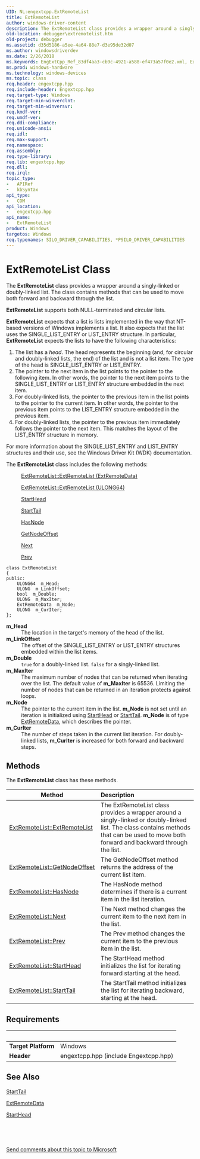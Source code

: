 ```yaml
---
UID: NL:engextcpp.ExtRemoteList
title: ExtRemoteList
author: windows-driver-content
description: The ExtRemoteList class provides a wrapper around a singly-linked or doubly-linked list. The class contains methods that can be used to move both forward and backward through the list.
old-location: debugger\extremotelist.htm
old-project: debugger
ms.assetid: d35d5186-a5ee-4a64-88e7-d3e95de32d07
ms.author: windowsdriverdev
ms.date: 2/26/2018
ms.keywords: EngExtCpp_Ref_83df4aa3-cb9c-4921-a588-ef473a57f0e2.xml, ExtRemoteList, ExtRemoteList class [Windows Debugging], ExtRemoteList class [Windows Debugging], described, debugger.extremotelist, engextcpp/ExtRemoteList
ms.prod: windows-hardware
ms.technology: windows-devices
ms.topic: class
req.header: engextcpp.hpp
req.include-header: Engextcpp.hpp
req.target-type: Windows
req.target-min-winverclnt: 
req.target-min-winversvr: 
req.kmdf-ver: 
req.umdf-ver: 
req.ddi-compliance: 
req.unicode-ansi: 
req.idl: 
req.max-support: 
req.namespace: 
req.assembly: 
req.type-library: 
req.lib: engextcpp.hpp
req.dll: 
req.irql: 
topic_type:
-	APIRef
-	kbSyntax
api_type:
-	COM
api_location:
-	engextcpp.hpp
api_name:
-	ExtRemoteList
product: Windows
targetos: Windows
req.typenames: SILO_DRIVER_CAPABILITIES, *PSILO_DRIVER_CAPABILITIES
---
```


# ExtRemoteList Class
The <b>ExtRemoteList</b> class provides a wrapper around a singly-linked or doubly-linked list.  The class contains methods that can be used to move both forward and backward through the list.

<b>ExtRemoteList</b> supports both NULL-terminated and circular lists.

<b>ExtRemoteList</b> expects that a list is lists implemented in the way that NT-based versions of Windows implements a list.  It also expects that the list uses the SINGLE_LIST_ENTRY or LIST_ENTRY structure.  In particular, <b>ExtRemoteList</b> expects the lists to have the following characteristics:
<ol>
<li>
The list has a <i>head</i>.  The head represents the beginning (and, for circular and doubly-linked lists, the end) of the list and is not a list item.  The type of the head is SINGLE_LIST_ENTRY or LIST_ENTRY.

</li>
<li>
The pointer to the next item in the list points to the pointer to the following item.  In other words, the pointer to the next item points to the SINGLE_LIST_ENTRY or LIST_ENTRY structure embedded in the next item.

</li>
<li>
For doubly-linked lists, the pointer to the previous item in the list points to the pointer to the current item.  In other words, the pointer to the previous item points to the LIST_ENTRY structure embedded in the previous item.

</li>
<li>
For doubly-linked lists, the pointer to the previous item immediately follows the pointer to the next item.  This matches the layout of the LIST_ENTRY structure in memory.

</li>
</ol>For more information about the SINGLE_LIST_ENTRY and LIST_ENTRY structures and their use, see the Windows Driver Kit (WDK) documentation.

The <b>ExtRemoteList</b> class includes the following methods:
<dl>
<dd>

<a href="..\engextcpp\nl-engextcpp-extremotelist.md">ExtRemoteList::ExtRemoteList (ExtRemoteData)</a>


</dd>
<dd>

<a href="..\engextcpp\nl-engextcpp-extremotelist.md">ExtRemoteList::ExtRemoteList (ULONG64)</a>


</dd>
<dd>

<a href="https://msdn.microsoft.com/d7d9163b-54bb-4753-96a3-f92eddbe25f5">StartHead</a>


</dd>
<dd>

<a href="https://msdn.microsoft.com/fe9aec87-a464-4ea9-b9ca-3dbb91bb4e3e">StartTail</a>


</dd>
<dd>

<a href="https://msdn.microsoft.com/412a77c8-eb10-43c5-bc45-2c61858463a7">HasNode</a>


</dd>
<dd>

<a href="https://msdn.microsoft.com/20c4ec7e-6dc1-4a4f-99d1-bb53213771a5">GetNodeOffset</a>


</dd>
<dd>

<a href="https://msdn.microsoft.com/library/windows/hardware/dn926903">Next</a>


</dd>
<dd>

<a href="https://msdn.microsoft.com/0dc65a1a-2188-417b-9f5c-4a3d2dc0bbb0">Prev</a>


</dd>
</dl><pre class="syntax" xml:space="preserve"><code>class ExtRemoteList
{
public:
    ULONG64  m_Head;
    ULONG  m_LinkOffset;
    bool  m_Double;
    ULONG  m_MaxIter;
    ExtRemoteData  m_Node;
    ULONG  m_CurIter;
};</code></pre>
<dl>
<dt><a id="m_Head"></a><a id="m_head"></a><a id="M_HEAD"></a><b>m_Head</b></dt>
<dd>
The location in the target's memory of the head of the list.

</dd>
<dt><a id="m_LinkOffset"></a><a id="m_linkoffset"></a><a id="M_LINKOFFSET"></a><b>m_LinkOffset</b></dt>
<dd>
The offset of the SINGLE_LIST_ENTRY or LIST_ENTRY structures embedded within the list items.

</dd>
<dt><a id="m_Double"></a><a id="m_double"></a><a id="M_DOUBLE"></a><b>m_Double</b></dt>
<dd>
<code>true</code> for a doubly-linked list.  <code>false</code> for a singly-linked list.

</dd>
<dt><a id="m_MaxIter"></a><a id="m_maxiter"></a><a id="M_MAXITER"></a><b>m_MaxIter</b></dt>
<dd>
The maximum number of nodes that can be returned when iterating over the list.  The default value of <b>m_MaxIter</b> is 65536. Limiting the number of nodes that can be returned in an iteration protects against loops.

</dd>
<dt><a id="m_Node"></a><a id="m_node"></a><a id="M_NODE"></a><b>m_Node</b></dt>
<dd>
The pointer to the current item in the list.  <b>m_Node</b> is not set until an iteration is initialized using <a href="https://msdn.microsoft.com/d7d9163b-54bb-4753-96a3-f92eddbe25f5">StartHead</a> or <a href="https://msdn.microsoft.com/fe9aec87-a464-4ea9-b9ca-3dbb91bb4e3e">StartTail</a>.  <b>m_Node</b> is of type <a href="..\engextcpp\nl-engextcpp-extremotedata.md">ExtRemoteData</a>, which describes the pointer.

</dd>
<dt><a id="m_CurIter"></a><a id="m_curiter"></a><a id="M_CURITER"></a><b>m_CurIter</b></dt>
<dd>
The number of steps taken in the current list iteration.  For doubly-linked lists, <b>m_CurIter</b> is increased for both forward and backward steps.

</dd>
</dl>

## Methods

<p>The <b>ExtRemoteList</b> class has these methods.</p>

| Method | Description |
| ---- |:---- |
| [ExtRemoteList::ExtRemoteList](nf-engextcpp-extremotelist-extremotelist.md) | The ExtRemoteList class provides a wrapper around a singly-linked or doubly-linked list. The class contains methods that can be used to move both forward and backward through the list. |
| [ExtRemoteList::GetNodeOffset](nf-engextcpp-extremotelist-getnodeoffset.md) | The GetNodeOffset method returns the address of the current list item. |
| [ExtRemoteList::HasNode](nf-engextcpp-extremotelist-hasnode.md) | The HasNode method determines if there is a current item in the list iteration. |
| [ExtRemoteList::Next](nf-engextcpp-extremotelist-next.md) | The Next method changes the current item to the next item in the list. |
| [ExtRemoteList::Prev](nf-engextcpp-extremotelist-prev.md) | The Prev method changes the current item to the previous item in the list. |
| [ExtRemoteList::StartHead](nf-engextcpp-extremotelist-starthead.md) | The StartHead method initializes the list for iterating forward starting at the head. |
| [ExtRemoteList::StartTail](nf-engextcpp-extremotelist-starttail.md) | The StartTail method initializes the list for iterating backward, starting at the head. |


## Requirements
| &nbsp; | &nbsp; |
| ---- |:---- |
| **Target Platform** | Windows |
| **Header** | engextcpp.hpp (include Engextcpp.hpp) |

## See Also

<a href="https://msdn.microsoft.com/fe9aec87-a464-4ea9-b9ca-3dbb91bb4e3e">StartTail</a>



<a href="..\engextcpp\nl-engextcpp-extremotedata.md">ExtRemoteData</a>



<a href="https://msdn.microsoft.com/d7d9163b-54bb-4753-96a3-f92eddbe25f5">StartHead</a>



 

 

<a href="mailto:wsddocfb@microsoft.com?subject=Documentation%20feedback [debugger\debugger]:%20ExtRemoteList class%20 RELEASE:%20(2/26/2018)&amp;body=%0A%0APRIVACY STATEMENT%0A%0AWe use your feedback to improve the documentation. We don't use your email address for any other purpose, and we'll remove your email address from our system after the issue that you're reporting is fixed. While we're working to fix this issue, we might send you an email message to ask for more info. Later, we might also send you an email message to let you know that we've addressed your feedback.%0A%0AFor more info about Microsoft's privacy policy, see http://privacy.microsoft.com/en-us/default.aspx." title="Send comments about this topic to Microsoft">Send comments about this topic to Microsoft</a>